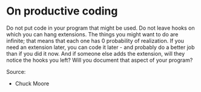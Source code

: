 # On productive coding

Do not put code in your program that might be used. Do not leave hooks on which you can hang extensions.
The things you might want to do are infinite; that means that each one has 0 probability of realization.
If you need an extension later, you can code it later - and probably do a better job than if you did it now.
And if someone else adds the extension, will they notice the hooks you left?
Will you document that aspect of your program?

Source:
- Chuck Moore
